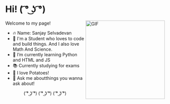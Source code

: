 <h1>Hi! ( ͡° ͜ʖ ͡°)</h1>

<img align="right" height="250" alt="GIF" src="https://raw.githubusercontent.com/Mr-LennyFace/Mr-LennyFace/main/android-chrome-512x512.png" />

Welcome to my page!

- 🔥 Name: Sanjay Selvadevan 
- 💙 I'm a Student who loves to code and build things. And I also love Math And Science.
- 🌱 I’m currently learning Python and HTML and JS
- 📚 Currently studying for exams
- 🥔 I love Potatoes!
- 💬 Ask me aboutthings you wanna ask about!

<div align="center">
<p>( ͡° ͜ʖ ͡°) ( ͡° ͜ʖ ͡°) ( ͡° ͜ʖ ͡°)</p>
</div>
